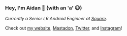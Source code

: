 ### Hey, I'm Aidan 👋 (with an 'a' 😉)

*Currently a Senior L6 Android Engineer at [Square](https://github.com/square).*

Check out [my website](https://af.codes), [Mastadon](https://androiddev.social/@afollestad), [Twitter](https://twitter.com/afollestad), and [Instagram](https://instagram.com/afollestad)!
